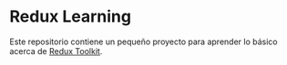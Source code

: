 # Redux Learning

Este repositorio contiene un pequeño proyecto para aprender lo básico acerca de [Redux Toolkit](https://redux-toolkit.js.org/).
